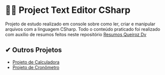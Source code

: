 # 🐱‍💻 Project Text Editor CSharp

Projeto de estudo realizado em console sobre como ler, criar e manipular arquivos com a linguagem CSharp. Todo o conteúdo praticado foi realizado com auxílio de resumos feitos neste repositório [Resumos Queiroz Dv](https://github.com/Queiroz-Dv/MyRoadStudy_CSharp)

## ✔ Outros Projetos
- [Projeto de Calculadora](https://github.com/Queiroz-Dv/ProjectCalculator)
- [Projeto de Cronômetro](https://github.com/Queiroz-Dv/ProjectStopWatch_CSharp)
